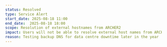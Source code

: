 ```yaml
---
status: Resolved
type: Service Alert
start_date: 2025-08-18 11:00
end_date:  2025-08-18 18:00
scope: Resolution of external hostnames from ARCHER2
impact: Users will not be able to resolve external host names from ARCHER2 nodes for a short time
reason: Testing backup DNS for data centre downtime later in the year
---
```

